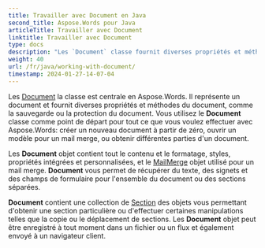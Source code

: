 ```yaml
---
title: Travailler avec Document en Java
second_title: Aspose.Words pour Java
articleTitle: Travailler avec Document
linktitle: Travailler avec Document
type: docs
description: "Les `Document` classe fournit diverses propriétés et méthodes de document. Vous utilisez le `Document` classe comme point de départ pour tout ce que vous voulez effectuer avec Aspose.Words pour Java. Les `Document` objet peut être enregistré dans un fichier ou un flux et également envoyé dans un navigateur."
weight: 40
url: /fr/java/working-with-document/
timestamp: 2024-01-27-14-07-04
---
```


Les [Document](https://reference.aspose.com/words/java/com.aspose.words/document/) la classe est centrale en Aspose.Words. Il représente un document et fournit diverses propriétés et méthodes du document, comme la sauvegarde ou la protection du document. Vous utilisez le **Document** classe comme point de départ pour tout ce que vous voulez effectuer avec Aspose.Words: créer un nouveau document à partir de zéro, ouvrir un modèle pour un mail merge, ou obtenir différentes parties d'un document.

Les **Document** objet contient tout le contenu et le formatage, styles, propriétés intégrées et personnalisées, et le [MailMerge](https://reference.aspose.com/words/java/com.aspose.words/mailmerge/) objet utilisé pour un mail merge. **Document** vous permet de récupérer du texte, des signets et des champs de formulaire pour l'ensemble du document ou des sections séparées.

**Document** contient une collection de [Section](https://reference.aspose.com/words/java/com.aspose.words/section/) des objets vous permettant d'obtenir une section particulière ou d'effectuer certaines manipulations telles que la copie ou le déplacement de sections. Les **Document** objet peut être enregistré à tout moment dans un fichier ou un flux et également envoyé à un navigateur client.
